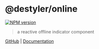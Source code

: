 # @destyler/online

[![NPM version](https://img.shields.io/npm/v/@destyler/online?color=a1b858&online=)](https://www.npmjs.com/package/@destyler/online)

> a reactive offline indicator component

[GitHub](https://github.com/destyler/destyler) | [Documentation](https://destyler-dev.zeabur.app/)
